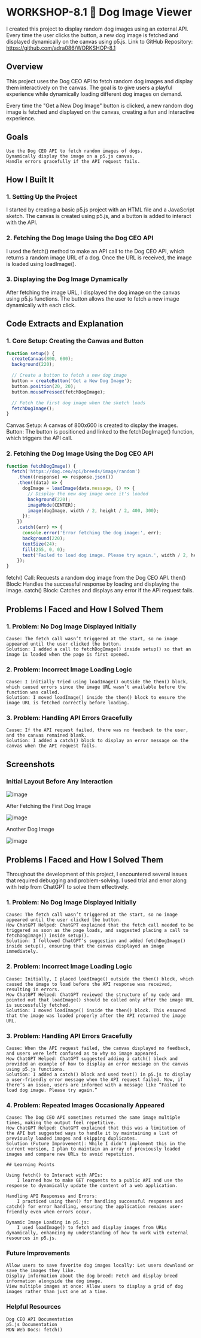 # WORKSHOP-8.1 🐶 Dog Image Viewer
I created this project to display random dog images using an external API. Every time the user clicks the button, a new dog image is fetched and displayed dynamically on the canvas using p5.js.
Link to GitHub Repository: https://github.com/adra086/WORKSHOP-8.1

## Overview

This project uses the Dog CEO API to fetch random dog images and display them interactively on the canvas. The goal is to give users a playful experience while dynamically loading different dog images on demand.

Every time the "Get a New Dog Image" button is clicked, a new random dog image is fetched and displayed on the canvas, creating a fun and interactive experience.

## Goals

    Use the Dog CEO API to fetch random images of dogs.
    Dynamically display the image on a p5.js canvas.
    Handle errors gracefully if the API request fails.

## How I Built It
### 1. Setting Up the Project
I started by creating a basic p5.js project with an HTML file and a JavaScript sketch. The canvas is created using p5.js, and a button is added to interact with the API.

### 2. Fetching the Dog Image Using the Dog CEO API
I used the fetch() method to make an API call to the Dog CEO API, which returns a random image URL of a dog. Once the URL is received, the image is loaded using loadImage().

### 3. Displaying the Dog Image Dynamically

After fetching the image URL, I displayed the dog image on the canvas using p5.js functions. The button allows the user to fetch a new image dynamically with each click.

## Code Extracts and Explanation
### 1. Core Setup: Creating the Canvas and Button

``` javascript
function setup() {
  createCanvas(800, 600);
  background(220);

  // Create a button to fetch a new dog image
  button = createButton('Get a New Dog Image');
  button.position(20, 20);
  button.mousePressed(fetchDogImage);

  // Fetch the first dog image when the sketch loads
  fetchDogImage();
}
```

  Canvas Setup: A canvas of 800x600 is created to display the images.
  Button: The button is positioned and linked to the fetchDogImage() function, which triggers the API call.

### 2. Fetching the Dog Image Using the Dog CEO API

``` javascript
function fetchDogImage() {
  fetch('https://dog.ceo/api/breeds/image/random')
    .then((response) => response.json())
    .then((data) => {
      dogImage = loadImage(data.message, () => {
        // Display the new dog image once it's loaded
        background(220);
        imageMode(CENTER);
        image(dogImage, width / 2, height / 2, 400, 300);
      });
    })
    .catch((err) => {
      console.error('Error fetching the dog image:', err);
      background(220);
      textSize(24);
      fill(255, 0, 0);
      text('Failed to load dog image. Please try again.', width / 2, height / 2);
    });
}
```

  fetch() Call: Requests a random dog image from the Dog CEO API.
  then() Block: Handles the successful response by loading and displaying the image.
  catch() Block: Catches and displays any error if the API request fails.

## Problems I Faced and How I Solved Them
### 1. Problem: No Dog Image Displayed Initially

    Cause: The fetch call wasn’t triggered at the start, so no image appeared until the user clicked the button.
    Solution: I added a call to fetchDogImage() inside setup() so that an image is loaded when the page is first opened.

### 2. Problem: Incorrect Image Loading Logic

    Cause: I initially tried using loadImage() outside the then() block, which caused errors since the image URL wasn’t available before the function was called.
    Solution: I moved loadImage() inside the then() block to ensure the image URL is fetched correctly before loading.

### 3. Problem: Handling API Errors Gracefully

    Cause: If the API request failed, there was no feedback to the user, and the canvas remained blank.
    Solution: I added a catch() block to display an error message on the canvas when the API request fails.

## Screenshots
### Initial Layout Before Any Interaction

![image](https://github.com/user-attachments/assets/f163a661-0283-4758-9edb-9f042f451952)

After Fetching the First Dog Image

![image](https://github.com/user-attachments/assets/76240df1-8cbc-4a2e-be37-ade0b8fbdbf5)

Another Dog Image

![image](https://github.com/user-attachments/assets/bf29aefe-3f43-4d60-80d6-ffb1d2dadd37)

## Problems I Faced and How I Solved Them

Throughout the development of this project, I encountered several issues that required debugging and problem-solving. I used trial and error along with help from ChatGPT to solve them effectively.

### 1. Problem: No Dog Image Displayed Initially

    Cause: The fetch call wasn’t triggered at the start, so no image appeared until the user clicked the button.
    How ChatGPT Helped: ChatGPT explained that the fetch call needed to be triggered as soon as the page loads, and suggested placing a call to fetchDogImage() inside setup().
    Solution: I followed ChatGPT’s suggestion and added fetchDogImage() inside setup(), ensuring that the canvas displayed an image immediately.

### 2. Problem: Incorrect Image Loading Logic

    Cause: Initially, I placed loadImage() outside the then() block, which caused the image to load before the API response was received, resulting in errors.
    How ChatGPT Helped: ChatGPT reviewed the structure of my code and pointed out that loadImage() should be called only after the image URL is successfully fetched.
    Solution: I moved loadImage() inside the then() block. This ensured that the image was loaded properly after the API returned the image URL.

### 3. Problem: Handling API Errors Gracefully

    Cause: When the API request failed, the canvas displayed no feedback, and users were left confused as to why no image appeared.
    How ChatGPT Helped: ChatGPT suggested adding a catch() block and provided an example of how to display an error message on the canvas using p5.js functions.
    Solution: I added a catch() block and used text() in p5.js to display a user-friendly error message when the API request failed. Now, if there’s an issue, users are informed with a message like “Failed to load dog image. Please try again.”

### 4. Problem: Repeated Images Occasionally Appeared

    Cause: The Dog CEO API sometimes returned the same image multiple times, making the output feel repetitive.
    How ChatGPT Helped: ChatGPT explained that this was a limitation of the API but suggested ways to handle it by maintaining a list of previously loaded images and skipping duplicates.
    Solution (Future Improvement): While I didn’t implement this in the current version, I plan to maintain an array of previously loaded images and compare new URLs to avoid repetition.

    ## Learning Points

    Using fetch() to Interact with APIs:
        I learned how to make GET requests to a public API and use the response to dynamically update the content of a web application.

    Handling API Responses and Errors:
        I practiced using then() for handling successful responses and catch() for error handling, ensuring the application remains user-friendly even when errors occur.

    Dynamic Image Loading in p5.js:
        I used loadImage() to fetch and display images from URLs dynamically, enhancing my understanding of how to work with external resources in p5.js.

### Future Improvements

    Allow users to save favorite dog images locally: Let users download or save the images they like.
    Display information about the dog breed: Fetch and display breed information alongside the dog image.
    View multiple images at once: Allow users to display a grid of dog images rather than just one at a time.

### Helpful Resources

    Dog CEO API Documentation
    p5.js Documentation
    MDN Web Docs: fetch()

